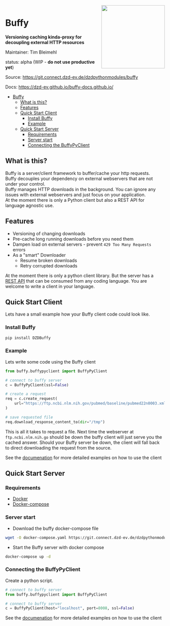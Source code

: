 <img align="right" alt=" " width="200px" src="logo.png">

# Buffy

**Versioning caching kinda-proxy for decoupling external HTTP resources**

Maintainer: Tim Bleimehl

status: alpha  (WIP - **do not use productive yet**)

Source: https://git.connect.dzd-ev.de/dzdpythonmodules/buffy

Docs: https://dzd-ev.github.io/buffy-docs.github.io/

- [Buffy](#buffy)
  - [What is this?](#what-is-this)
  - [Features](#features)
  - [Quick Start Client](#quick-start-client)
    - [Install Buffy](#install-buffy)
    - [Example](#example)
  - [Quick Start Server](#quick-start-server)
    - [Requirements](#requirements)
    - [Server start](#server-start)
    - [Connecting the BuffyPyClient](#connecting-the-buffypyclient)


## What is this?

Buffy is a server/client framework to buffer/cache your http requests.  
Buffy decouples your dependency on external webservers that are not under your control.  
Buffy manages HTTP downloads in the background. 
You can ignore any issues with external webservers and just focus on your application.  
At the moment there is only a Python client but also a REST API for language agnostic use.

## Features

* Versioning of changing downloads
* Pre-cache long running downloads before you need them
* Dampen load on external servers - prevent `429 Too Many Requests` errors
* As a "smart" Downloader
    * Resume broken downloads
    * Retry corrupted downloads




At the moment there is only a python client library. But the server has a [REST API](./docs/openapi.json) that can be consumed from any coding language. You are welcome to write a client in your language.
## Quick Start Client

Lets have a small example how your Buffy client code could look like.

### Install Buffy

```bash
pip install DZDBuffy
```

### Example

Lets write some code using the Buffy client


```python
from buffy.buffypyclient import BuffyPyClient

# connect to buffy server
c = BuffyPyClient(ssl=False)

# create a request
req = c.create_request(
    url="https://ftp.ncbi.nlm.nih.gov/pubmed/baseline/pubmed22n0003.xml.gz"
)

# save requested file
req.download_response_content_to(dir="/tmp")
```

This is all it takes to request a file. Next time the webserver at `ftp.ncbi.nlm.nih.go`  should be down the buffy client will just serve you the cached answer.
Should your Buffy server be down, the client will fall back to direct downloading the request from the source.

See the [documenation](https://dzd-ev.github.io/buffy-docs.github.io/BuffyPyClient-examples/) for more detailed examples on how to use the client


## Quick Start Server

### Requirements

* [Docker](https://docs.docker.com/engine/install/)
* [Docker-compose](https://docs.docker.com/compose/install/compose-plugin/)

### Server start

* Download the buffy docker-compose file 

```bash
wget -O docker-compose.yaml https://git.connect.dzd-ev.de/dzdpythonmodules/buffy/-/raw/main/docker-compose.yaml?inline=false
```

* Start the Buffy server with docker compose

```bash
docker-compose up -d
```

### Connecting the BuffyPyClient

Create a python script. 

```python
# connect to buffy server
from buffy.buffypyclient import BuffyPyClient

# connect to buffy server
c = BuffyPyClient(host="localhost", port=8008, ssl=False)
```

See the [documenation]([BuffyPyClient-examples](https://dzd-ev.github.io/buffy-docs.github.io/BuffyPyClient-examples/)) for more detailed examples on how to use the client